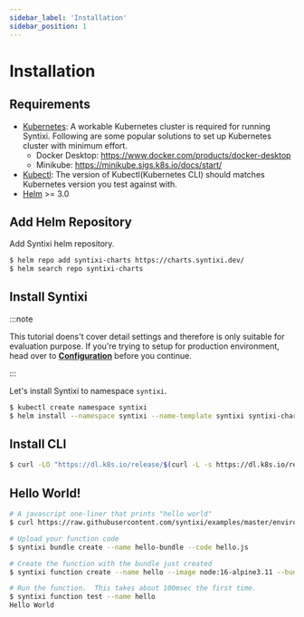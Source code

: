 ```yaml
---
sidebar_label: 'Installation'
sidebar_position: 1
---
```


# Installation

## Requirements

* [Kubernetes](https://kubernetes.io/): A workable Kubernetes cluster is required for running Syntixi. Following are some popular solutions to set up Kubernetes cluster with minimum effort.
    * Docker Desktop: https://www.docker.com/products/docker-desktop
    * Minikube: https://minikube.sigs.k8s.io/docs/start/
* [Kubectl](https://kubernetes.io/docs/tasks/tools/): The version of Kubectl(Kubernetes CLI) should matches Kubernetes version you test against with.
* [Helm](https://helm.sh/) >= 3.0

## Add Helm Repository

Add Syntixi helm repository.

```bash
$ helm repo add syntixi-charts https://charts.syntixi.dev/
$ helm search repo syntixi-charts
```

## Install Syntixi

:::note

This tutorial doens't cover detail settings and therefore is only suitable for evaluation purpose.
If you're trying to setup for production environment, head over to **[Configuration](configuration.md)** before you continue.

:::

Let's install Syntixi to namespace `syntixi`.

```bash
$ kubectl create namespace syntixi
$ helm install --namespace syntixi --name-template syntixi syntixi-charts/syntixi:3.0
```

## Install CLI

```bash
$ curl -LO "https://dl.k8s.io/release/$(curl -L -s https://dl.k8s.io/release/stable.txt)/bin/linux/amd64/kubectl"
```

## Hello World!

```bash
# A javascript one-liner that prints "hello world"
$ curl https://raw.githubusercontent.com/syntixi/examples/master/environments/nodejs/hello.js > hello.js

# Upload your function code
$ syntixi bundle create --name hello-bundle --code hello.js

# Create the function with the bundle just created
$ syntixi function create --name hello --image node:16-alpine3.11 --bundle hello-bundle 

# Run the function.  This takes about 100msec the first time.
$ syntixi function test --name hello
Hello World
```